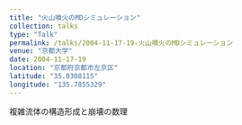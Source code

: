 ```yaml
---
title: "火山噴火のMDシミュレーション"
collection: talks
type: "Talk"
permalink: /talks/2004-11-17-19-火山噴火のMDシミュレーション
venue: "京都大学"
date: 2004-11-17-19
location: "京都府京都市左京区"
latitude: "35.0308115"
longitude: "135.7855329"
---
```


複雑流体の構造形成と崩壊の数理
